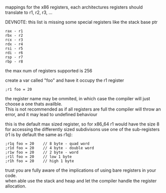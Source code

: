 mappings for the x86 registers, each architectures registers should translate to r1, r2, r3, ...   

DEVNOTE: this list is missing some special registers like the stack base ptr
```
rax - r1  
rbx - r2  
rcx - r3  
rdx - r4  
rsi - r5  
rdi - r6  
rsp - r7  
rbp - r8 
```

the max num of registers supported is 256

create a var called "foo" and have it occupy the r1 register
```
;r1 foo = 20
```

the register name may be ommited, in which case the compiler will just choose a one thats availble.  
This is not recommended as if all registers are full the compiler will throw an error, and it may lead to undefined behaviour  
  
this is the default max sized register, so for x86_64 r1 would have the size 8    
for accessing the differently sized subdivisons use one of the sub-registers (r1 is by default the same as r1q):     
```
;r1q foo = 20    // 8 byte - quad word
;r1d foo = 20    // 4 byte - double word
;r1w foo = 20    // 2 byte - word
;r1l foo = 20    // low 1 byte
;r1h foo = 20    // high 1 byte
```

trust you are fully aware of the implications of using bare registers in your code.  
when able use the stack and heap and let the compiler handle the register allocation.

